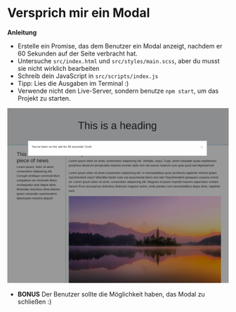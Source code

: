 # Versprich mir ein Modal

**Anleitung**
- Erstelle ein Promise, das dem Benutzer ein Modal anzeigt, nachdem er 60 Sekunden auf der Seite verbracht hat.
- Untersuche `src/index.html` und `src/styles/main.scss`, aber du musst sie nicht wirklich bearbeiten
- Schreib dein JavaScript in `src/scripts/index.js`
- Tipp: Lies die Ausgaben im Terminal :)
- Verwende nicht den Live-Server, sondern benutze `npm start`, um das Projekt zu starten.

![Modal](reference-images/modal.png)

- **BONUS** Der Benutzer sollte die Möglichkeit haben, das Modal zu schließen :)

